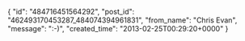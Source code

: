  {
   "id": "484716451564292",
   "post_id": "462493170453287_484074394961831",
   "from_name": "Chris Evan",
   "message": ":-)",
   "created_time": "2013-02-25T00:29:20+0000"
 }
